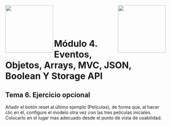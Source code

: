 <img  align="left" width="150" style="float: left;" src="https://www.upm.es/sfs/Rectorado/Gabinete%20del%20Rector/Logos/UPM/CEI/LOGOTIPO%20leyenda%20color%20JPG%20p.png">
<img  align="right" width="150" style="float: right;" src="https://miriadax.net/wp-content/uploads/2020/11/logo_mx_1x.png">

<br/><br/><br/>
# Módulo 4. Eventos, Objetos, Arrays, MVC, JSON, Boolean Y Storage API
## Tema 6. Ejercicio opcional

Añadir el botón reset al último ejemplo (Películas), de forma que, al hacer clic en él, configure el modelo otra vez con las tres películas iniciales. Colocarlo en el lugar mas adecuado desde el punto de vista de usabilidad.
